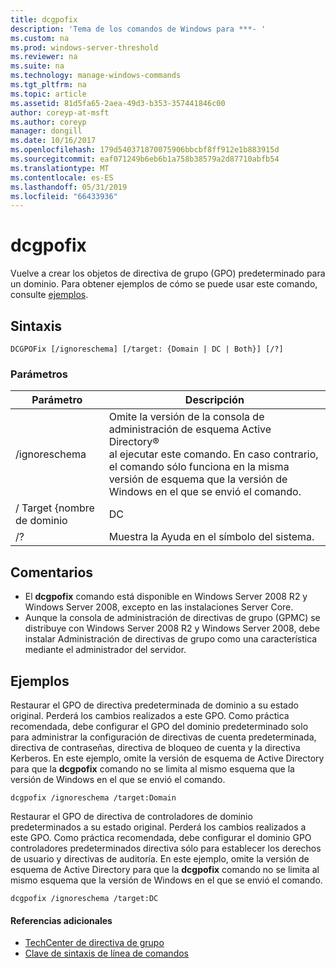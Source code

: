 ```yaml
---
title: dcgpofix
description: 'Tema de los comandos de Windows para ***- '
ms.custom: na
ms.prod: windows-server-threshold
ms.reviewer: na
ms.suite: na
ms.technology: manage-windows-commands
ms.tgt_pltfrm: na
ms.topic: article
ms.assetid: 81d5fa65-2aea-49d3-b353-357441846c00
author: coreyp-at-msft
ms.author: coreyp
manager: dongill
ms.date: 10/16/2017
ms.openlocfilehash: 179d540371870075906bbcbf8ff912e1b883915d
ms.sourcegitcommit: eaf071249b6eb6b1a758b38579a2d87710abfb54
ms.translationtype: MT
ms.contentlocale: es-ES
ms.lasthandoff: 05/31/2019
ms.locfileid: "66433936"
---
```

# <a name="dcgpofix"></a>dcgpofix



Vuelve a crear los objetos de directiva de grupo (GPO) predeterminado para un dominio. Para obtener ejemplos de cómo se puede usar este comando, consulte [ejemplos](#BKMK_Examples).

## <a name="syntax"></a>Sintaxis

```
DCGPOFix [/ignoreschema] [/target: {Domain | DC | Both}] [/?]
```

### <a name="parameters"></a>Parámetros

|    Parámetro    |                                                                                                 Descripción                                                                                                 |
|-----------------|-------------------------------------------------------------------------------------------------------------------------------------------------------------------------------------------------------------|
|  /ignoreschema  | Omite la versión de la consola de administración de esquema Active Directory®</br>al ejecutar este comando. En caso contrario, el comando sólo funciona en la misma versión de esquema que la versión de Windows en el que se envió el comando. |
| / Target {nombre de dominio |                                                                                                     DC                                                                                                      |
|       /?        |                                                                                    Muestra la Ayuda en el símbolo del sistema.                                                                                     |

## <a name="remarks"></a>Comentarios

-   El **dcgpofix** comando está disponible en Windows Server 2008 R2 y Windows Server 2008, excepto en las instalaciones Server Core.
-   Aunque la consola de administración de directivas de grupo (GPMC) se distribuye con Windows Server 2008 R2 y Windows Server 2008, debe instalar Administración de directivas de grupo como una característica mediante el administrador del servidor.

## <a name="BKMK_Examples"></a>Ejemplos

Restaurar el GPO de directiva predeterminada de dominio a su estado original. Perderá los cambios realizados a este GPO. Como práctica recomendada, debe configurar el GPO del dominio predeterminado solo para administrar la configuración de directivas de cuenta predeterminada, directiva de contraseñas, directiva de bloqueo de cuenta y la directiva Kerberos. En este ejemplo, omite la versión de esquema de Active Directory para que la **dcgpofix** comando no se limita al mismo esquema que la versión de Windows en el que se envió el comando.
```
dcgpofix /ignoreschema /target:Domain
```
Restaurar el GPO de directiva de controladores de dominio predeterminados a su estado original. Perderá los cambios realizados a este GPO. Como práctica recomendada, debe configurar el dominio GPO controladores predeterminados directiva sólo para establecer los derechos de usuario y directivas de auditoría. En este ejemplo, omite la versión de esquema de Active Directory para que la **dcgpofix** comando no se limita al mismo esquema que la versión de Windows en el que se envió el comando.
```
dcgpofix /ignoreschema /target:DC
```

#### <a name="additional-references"></a>Referencias adicionales

-   [TechCenter de directiva de grupo](https://go.microsoft.com/fwlink/?LinkID=145531)
-   [Clave de sintaxis de línea de comandos](command-line-syntax-key.md)